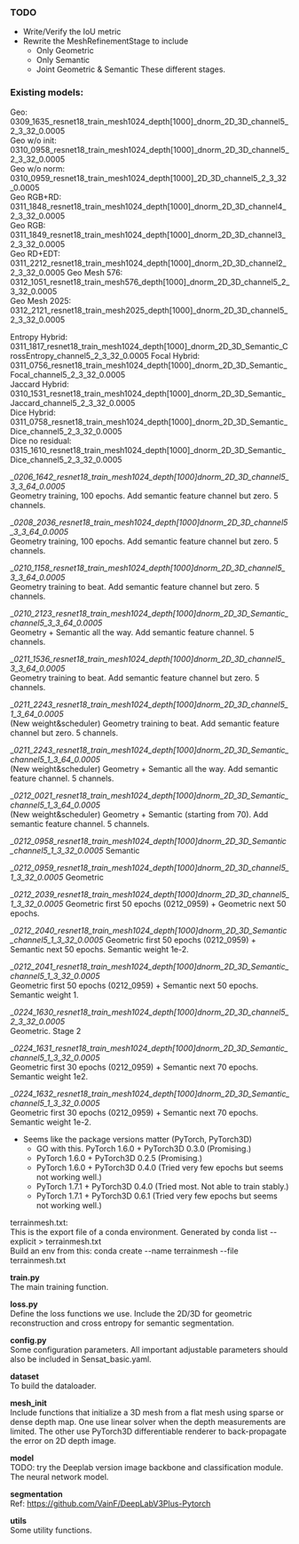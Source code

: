 ### TODO
* Write/Verify the IoU metric
* Rewrite the MeshRefinementStage to include 
  * Only Geometric
  * Only Semantic
  * Joint Geometric & Semantic
  These different stages.

### Existing models:

Geo:  
0309_1635_resnet18_train_mesh1024_depth[1000]_dnorm_2D_3D_channel5_2_3_32_0.0005  
Geo w/o init:  
0310_0958_resnet18_train_mesh1024_depth[1000]_dnorm_2D_3D_channel5_2_3_32_0.0005  
Geo w/o norm:  
0310_0959_resnet18_train_mesh1024_depth[1000]_2D_3D_channel5_2_3_32_0.0005  
Geo RGB+RD:  
0311_1848_resnet18_train_mesh1024_depth[1000]_dnorm_2D_3D_channel4_2_3_32_0.0005  
Geo RGB:  
0311_1849_resnet18_train_mesh1024_depth[1000]_dnorm_2D_3D_channel3_2_3_32_0.0005  
Geo RD+EDT:  
0311_2212_resnet18_train_mesh1024_depth[1000]_dnorm_2D_3D_channel2_2_3_32_0.0005
Geo Mesh 576:  
0312_1051_resnet18_train_mesh576_depth[1000]_dnorm_2D_3D_channel5_2_3_32_0.0005  
Geo Mesh 2025:  
0312_2121_resnet18_train_mesh2025_depth[1000]_dnorm_2D_3D_channel5_2_3_32_0.0005  

Entropy Hybrid:  
0311_1817_resnet18_train_mesh1024_depth[1000]_dnorm_2D_3D_Semantic_CrossEntropy_channel5_2_3_32_0.0005
Focal Hybrid:  
0311_0756_resnet18_train_mesh1024_depth[1000]_dnorm_2D_3D_Semantic_Focal_channel5_2_3_32_0.0005  
Jaccard Hybrid:  
0310_1531_resnet18_train_mesh1024_depth[1000]_dnorm_2D_3D_Semantic_Jaccard_channel5_2_3_32_0.0005  
Dice Hybrid:  
0311_0758_resnet18_train_mesh1024_depth[1000]_dnorm_2D_3D_Semantic_Dice_channel5_2_3_32_0.0005  
Dice no residual:  
0315_1610_resnet18_train_mesh1024_depth[1000]_dnorm_2D_3D_Semantic_Dice_channel5_2_3_32_0.0005


__0206_1642_resnet18_train_mesh1024_depth[1000]_dnorm_2D_3D_channel5_3_3_64_0.0005__  
Geometry training, 100 epochs. Add semantic feature channel but zero. 5 channels.  

__0208_2036_resnet18_train_mesh1024_depth[1000]_dnorm_2D_3D_channel5_3_3_64_0.0005__  
Geometry training, 100 epochs. Add semantic feature channel but zero. 5 channels.  

__0210_1158_resnet18_train_mesh1024_depth[1000]_dnorm_2D_3D_channel5_3_3_64_0.0005__  
Geometry training to beat. Add semantic feature channel but zero. 5 channels.  

__0210_2123_resnet18_train_mesh1024_depth[1000]_dnorm_2D_3D_Semantic_channel5_3_3_64_0.0005__  
Geometry + Semantic all the way. Add semantic feature channel. 5 channels.

__0211_1536_resnet18_train_mesh1024_depth[1000]_dnorm_2D_3D_channel5_3_3_64_0.0005__  
Geometry training to beat. Add semantic feature channel but zero. 5 channels.  

__0211_2243_resnet18_train_mesh1024_depth[1000]_dnorm_2D_3D_channel5_1_3_64_0.0005__  
(New weight&scheduler) Geometry training to beat. Add semantic feature channel but zero. 5 channels.  

__0211_2243_resnet18_train_mesh1024_depth[1000]_dnorm_2D_3D_Semantic_channel5_1_3_64_0.0005__  
(New weight&scheduler) Geometry + Semantic all the way. Add semantic feature channel. 5 channels.  

__0212_0021_resnet18_train_mesh1024_depth[1000]_dnorm_2D_3D_Semantic_channel5_1_3_64_0.0005__  
(New weight&scheduler) Geometry + Semantic (starting from 70). Add semantic feature channel. 5 channels.  

__0212_0958_resnet18_train_mesh1024_depth[1000]_dnorm_2D_3D_Semantic_channel5_1_3_32_0.0005__
Semantic

__0212_0959_resnet18_train_mesh1024_depth[1000]_dnorm_2D_3D_channel5_1_3_32_0.0005__
Geometric

__0212_2039_resnet18_train_mesh1024_depth[1000]_dnorm_2D_3D_channel5_1_3_32_0.0005__
Geometric first 50 epochs (0212_0959) + Geometric next 50 epochs. 

__0212_2040_resnet18_train_mesh1024_depth[1000]_dnorm_2D_3D_Semantic_channel5_1_3_32_0.0005__
Geometric first 50 epochs (0212_0959) + Semantic next 50 epochs. Semantic weight 1e-2.

__0212_2041_resnet18_train_mesh1024_depth[1000]_dnorm_2D_3D_Semantic_channel5_1_3_32_0.0005__  
Geometric first 50 epochs (0212_0959) + Semantic next 50 epochs. Semantic weight 1.

__0224_1630_resnet18_train_mesh1024_depth[1000]_dnorm_2D_3D_channel5_2_3_32_0.0005__  
Geometric. Stage 2

__0224_1631_resnet18_train_mesh1024_depth[1000]_dnorm_2D_3D_Semantic_channel5_1_3_32_0.0005__  
Geometric first 30 epochs (0212_0959) + Semantic next 70 epochs. Semantic weight 1e2.

__0224_1632_resnet18_train_mesh1024_depth[1000]_dnorm_2D_3D_Semantic_channel5_1_3_32_0.0005__  
Geometric first 30 epochs (0212_0959) + Semantic next 70 epochs. Semantic weight 1e-2.



* Seems like the package versions matter (PyTorch, PyTorch3D)
  * GO with this. PyTorch 1.6.0 + PyTorch3D 0.3.0 (Promising.)
  * PyTorch 1.6.0 + PyTorch3D 0.2.5 (Promising.)
  * PyTorch 1.6.0 + PyTorch3D 0.4.0 (Tried very few epochs but seems not working well.)
  * PyTorch 1.7.1 + PyTorch3D 0.4.0 (Tried most. Not able to train stably.)
  * PyTorch 1.7.1 + PyTorch3D 0.6.1 (Tried very few epochs but seems not working well.)



terrainmesh.txt:  
This is the export file of a conda environment. Generated by conda list --explicit > terrainmesh.txt  
Build an env from this: conda create --name terrainmesh --file terrainmesh.txt





**train.py**  
The main training function.  

**loss.py**  
Define the loss functions we use. Include the 2D/3D for geometric reconstruction and cross entropy for semantic segmentation.  

**config.py**  
Some configuration parameters. All important adjustable parameters should also be included in Sensat_basic.yaml.  

**dataset**  
To build the dataloader.

**mesh_init**  
Include functions that initialize a 3D mesh from a flat mesh using sparse or dense depth map. One use linear solver when the depth measurements are limited. The other use PyTorch3D differentiable renderer to back-propagate the error on 2D depth image.  

**model**  
TODO: try the Deeplab version image backbone and classification module.  
The neural network model. 

**segmentation**  
Ref: https://github.com/VainF/DeepLabV3Plus-Pytorch  


**utils**  
Some utility functions.